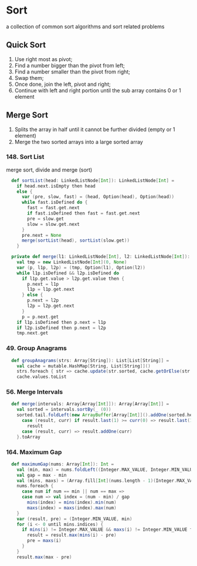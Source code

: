 # Sort
a collection of common sort algorithms and sort related problems

## Quick Sort
1. Use right most as pivot; 
2. Find a number bigger than the pivot from left;
3. Find a number smaller than the pivot from right;
4. Swap them; 
5. Once done, join the left, pivot and right; 
6. Continue with left and right portion until the sub array contains 0 or 1 element

## Merge Sort
1. Splits the array in half until it cannot be further divided (empty or 1 element)
2. Merge the two sorted arrays into a large sorted array  

### 148. Sort List
merge sort, divide and merge (sort)
```scala
  def sortList(head: LinkedListNode[Int]): LinkedListNode[Int] =
    if head.next.isEmpty then head
    else {
      var (pre, slow, fast) = (head, Option(head), Option(head))
      while fast.isDefined do {
        fast = fast.get.next
        if fast.isDefined then fast = fast.get.next
        pre = slow.get
        slow = slow.get.next
      }
      pre.next = None
      merge(sortList(head), sortList(slow.get))
    }

  private def merge(l1: LinkedListNode[Int], l2: LinkedListNode[Int]): LinkedListNode[Int] =
    val tmp = new LinkedListNode[Int](0, None)
    var (p, l1p, l2p) = (tmp, Option(l1), Option(l2))
    while l1p.isDefined && l2p.isDefined do
      if l1p.get.value > l2p.get.value then {
        p.next = l1p
        l1p = l1p.get.next
      } else {
        p.next = l2p
        l2p = l2p.get.next
      }
      p = p.next.get
    if l1p.isDefined then p.next = l1p
    if l2p.isDefined then p.next = l2p
    tmp.next.get
```

### 49. Group Anagrams
```scala
  def groupAnagrams(strs: Array[String]): List[List[String]] =
    val cache = mutable.HashMap[String, List[String]]()
    strs.foreach { str => cache.update(str.sorted, cache.getOrElse(str.sorted, List.empty[String]) :+ str) }
    cache.values.toList
```

### 56. Merge Intervals
```scala
  def merge(intervals: Array[Array[Int]]): Array[Array[Int]] =
    val sorted = intervals.sortBy(_ (0))
    sorted.tail.foldLeft(new ArrayBuffer[Array[Int]]().addOne(sorted.head)) {
      case (result, curr) if result.last(1) >= curr(0) => result.last(1) = result.last(1).max(curr(1))
        result
      case (result, curr) => result.addOne(curr)
    }.toArray
```

### 164. Maximum Gap
```scala
  def maximumGap(nums: Array[Int]): Int =
    val (min, max) = nums.foldLeft((Integer.MAX_VALUE, Integer.MIN_VALUE)) { case ((min, max), num) => (min.min(num), max.max(num)) }
    val gap = max - min
    val (mins, maxs) = (Array.fill[Int](nums.length - 1)(Integer.MAX_VALUE), Array.fill[Int](nums.length - 1)(Integer.MIN_VALUE))
    nums.foreach {
      case num if num == min || num == max =>
      case num => val index = (num - min) / gap
        mins(index) = mins(index).min(num)
        maxs(index) = maxs(index).max(num)
    }
    var (result, pre) = (Integer.MIN_VALUE, min)
    for (i <- 0 until mins.indices) {
      if mins(i) != Integer.MAX_VALUE && maxs(i) != Integer.MIN_VALUE then {
        result = result.max(mins(i) - pre)
        pre = maxs(i)
      }
    }
    result.max(max - pre)
```
